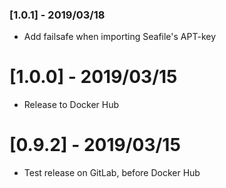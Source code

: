 ### [1.0.1] - 2019/03/18
- Add failsafe when importing Seafile's APT-key
# [1.0.0] - 2019/03/15
- Release to Docker Hub

# [0.9.2] - 2019/03/15
- Test release on GitLab, before Docker Hub
